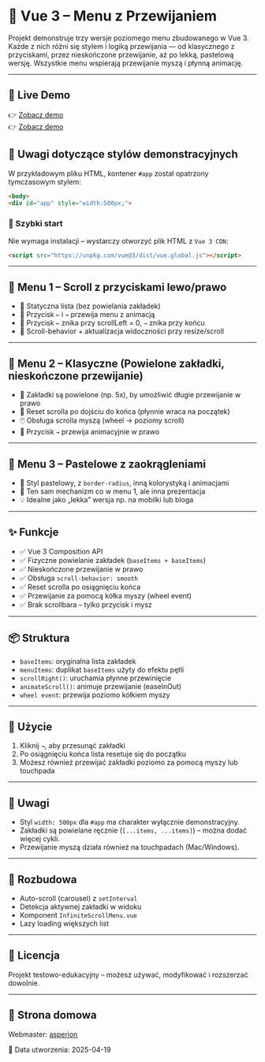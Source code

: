 # 🔁 Vue 3 – Menu z Przewijaniem

Projekt demonstruje trzy wersje poziomego menu zbudowanego w Vue 3. Każde z nich różni się stylem i logiką przewijania — od klasycznego z przyciskami, przez nieskończone przewijanie, aż po lekką, pastelową wersję. Wszystkie menu wspierają przewijanie myszą i płynną animację.

---

## 🔗 Live Demo

👉 [Zobacz demo](http://company12.atwebpages.com/?next=menu-scroll-x)  
👉 [Zobacz demo](http://company12.atwebpages.com/?next=menu-scroll-x-all.php) 

## 📝 Uwagi dotyczące stylów demonstracyjnych

W przykładowym pliku HTML, kontener `#app` został opatrzony tymczasowym stylem:

```html
<body>
<div id="app" style="width:500px;">
```
### 🚀 Szybki start

Nie wymaga instalacji – wystarczy otworzyć plik HTML z `Vue 3 CDN`:

```html
<script src="https://unpkg.com/vue@3/dist/vue.global.js"></script>
```
---

## 🧲 Menu 1 – Scroll z przyciskami lewo/prawo

- 🧭 Statyczna lista (bez powielania zakładek)
- 🔘 Przycisk `←` i `→` przewija menu z animacją
- 🧠 Przycisk `←` znika przy scrollLeft = 0, `→` znika przy końcu
- 🔄 Scroll-behavior + aktualizacja widoczności przy resize/scroll

---

## 🧭 Menu 2 – Klasyczne (Powielone zakładki, nieskończone przewijanie)

- 🔁 Zakładki są powielone (np. 5x), by umożliwić długie przewijanie w prawo
- 🧠 Reset scrolla po dojściu do końca (płynnie wraca na początek)
- 🖱️ Obsługa scrolla myszą (wheel → poziomy scroll)
- 🔘 Przycisk `→` przewija animacyjnie w prawo

---

## 🌸 Menu 3 – Pastelowe z zaokrągleniami

- 🎨 Styl pastelowy, z `border-radius`, inną kolorystyką i animacjami
- 🔁 Ten sam mechanizm co w menu 1, ale inna prezentacja
- 💡 Idealne jako „lekka” wersja np. na mobilki lub bloga

---

## ✨ Funkcje

- ✅ Vue 3 Composition API
- ✅ Fizyczne powielanie zakładek (`baseItems + baseItems`)
- ✅ Nieskończone przewijanie w prawo
- ✅ Obsługa `scroll-behavior: smooth`
- ✅ Reset scrolla po osiągnięciu końca
- ✅ Przewijanie za pomocą kółka myszy (wheel event)
- ✅ Brak scrollbara – tylko przycisk i mysz

---

## 📦 Struktura

- `baseItems`: oryginalna lista zakładek
- `menuItems`: duplikat `baseItems` użyty do efektu pętli
- `scrollRight()`: uruchamia płynne przewinięcie
- `animateScroll()`: animuje przewijanie (easeInOut)
- `wheel event`: przewija poziomo kółkiem myszy

---

## 🧪 Użycie

1. Kliknij `→`, aby przesunąć zakładki
2. Po osiągnięciu końca lista resetuje się do początku
3. Możesz również przewijać zakładki poziomo za pomocą myszy lub touchpada

---

## 📝 Uwagi

- Styl `width: 500px` dla `#app` ma charakter wyłącznie demonstracyjny.
- Zakładki są powielane ręcznie (`[...items, ...items]`) – można dodać więcej cykli.
- Przewijanie myszą działa również na touchpadach (Mac/Windows).

---

## 🧩 Rozbudowa

- Auto-scroll (carousel) z `setInterval`
- Detekcja aktywnej zakładki w widoku
- Komponent `InfiniteScrollMenu.vue`
- Lazy loading większych list

---

## 📄 Licencja

Projekt testowo-edukacyjny – możesz używać, modyfikować i rozszerzać dowolnie.

---

## 🔗 Strona domowa

Webmaster: [asperion](http://asperion24.eu/)

📅 Data utworzenia: 2025-04-19
